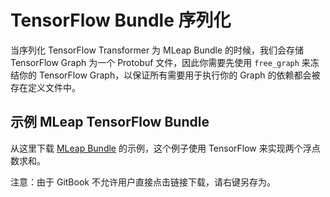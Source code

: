 # TensorFlow Bundle 序列化

当序列化 TensorFlow Transformer 为 MLeap Bundle 的时候，我们会存储 TensorFlow Graph 为一个 Protobuf 文件，因此你需要先使用 `free_graph` 来冻结你的 TensorFlow Graph，以保证所有需要用于执行你的 Graph 的依赖都会被存在定义文件中。

## 示例 MLeap TensorFlow Bundle

从这里下载 [MLeap Bundle](../assets/bundles/tensorflow-model.zip) 的示例，这个例子使用 TensorFlow 来实现两个浮点数求和。

注意：由于 GitBook 不允许用户直接点击链接下载，请右键另存为。